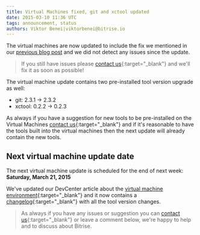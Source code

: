 ```yaml
---
title: Virtual Machines fixed, git and xctool updated
date: 2015-03-10 11:36 UTC
tags: announcement, status
authors: Viktor Benei|viktorbenei@bitrise.io
---
```


The virtual machines are now updated to include the
fix we mentioned in our [previous blog post](/2015/03/09/amazon-s3-network-issues-patch-coming-with-a-new-virtual-machine-update.html) and we
did not detect any issues since the update.

> If you still have issues
> please [contact us](http://www.bitrise.io/contact?utm_source=blog&utm_medium=blog&utm_campaign=bitrise){:target="_blank"}
> and we'll fix it as soon as possible!

The virtual machine update contains two pre-installed tool
version upgrade as well:

* git: 2.3.1 -> 2.3.2
* xctool: 0.2.2 -> 0.2.3

As always if you have a suggestion for new tools to be pre-installed
on the Virtual Machines [contact us](http://www.bitrise.io/contact?utm_source=blog&utm_medium=blog&utm_campaign=bitrise){:target="_blank"}
and if it's reasonable to have the tools built into the virtual machines
then the next update will already contain the new tools.

## Next virtual machine update date

The next virtual machine update is scheduled for the end of
next week: **Saturday, March 21, 2015**

We've updated our DevCenter article about the [virtual machine
environment](http://devcenter.bitrise.io/docs/virtual-machine-updates.html){:target="_blank"}
and it now contains a [changelog](http://devcenter.bitrise.io/docs/vm-box-changelog.html){:target="_blank"} with all the tool version changes.

> As always if you have any issues or suggestion
> you can [contact us](http://www.bitrise.io/contact?utm_source=blog&utm_medium=blog&utm_campaign=bitrise){:target="_blank"}
> or leave a comment below,
> we're happy to help
> and to discuss about Bitrise.
